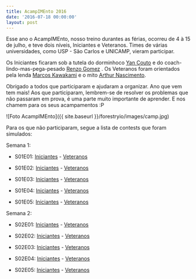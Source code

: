 ```yaml
---
title: AcampIMEnto 2016
date: '2016-07-18 00:00:00'
layout: post
---
```

Esse ano o AcampIMEnto, nosso treino durantes as férias, ocorreu de 4 à 15 de julho, e teve dois níveis, Iniciantes e Veteranos. Times de várias universidades, como USP - São Carlos e UNICAMP, vieram participar.

Os Iniciantes ficaram sob a tutela do dorminhoco [Yan Couto](http://codeforces.com/profile/ItsYanBitches) e do coach-lindo-mas-pega-pesado [Renzo Gomez](http://codeforces.com/profile/renzo1805) . Os Veteranos foram orientados pela lenda [Marcos Kawakami](http://codeforces.com/profile/marcoskwkm) e o mito [Arthur Nascimento](http://codeforces.com/profile/arthur.nascimento).

Obrigado a todos que participaram e ajudaram a organizar. Ano que vem tem mais!
Aos que participaram, lembrem-se de resolver os problemas que não passaram em prova, é uma parte muito importante de aprender. E nos chamem para os seus acampamentos :P

![Foto AcampIMEnto]({{ site.baseurl }}/forestryio/images/camp.jpg)

Para os que não participaram, segue a lista de contests que foram simulados:

Semana 1:

* S01E01: [Iniciantes](https://www.codepit.io/#/contest/577454c2de9463a4096156ec/view) - [Veteranos](https://www.codepit.io/#/contest/577a5c08de9463a409615955/view)

* S01E02: [Iniciantes](https://www.codepit.io/#/contest/577aff2baca9278a096e98d8/view) - [Veteranos](https://www.codepit.io/#/contest/577add29aca9278a096e98cb/view)

*  S01E03: [Iniciantes](https://www.codepit.io/#/contest/577c3274de9463a409615c66/view) - [Veteranos](http://codeforces.com/gym/100523)

*  S01E04: [Iniciantes](http://codeforces.com/gym/100989) - [Veteranos](https://www.codepit.io/#/contest/577dc672de9463a409615d00/view)

*  S01E05: [Iniciantes](https://www.codepit.io/#/contest/577f3391e544d21b00a3111c/view) - [Veteranos](http://codeforces.com/gym/100492)

Semana 2:

*  S02E01: [Iniciantes](https://www.codepit.io/#/contest/5782e1cd824306170007f5b1/view) - [Veteranos](https://www.codepit.io/#/contest/5783b697dfee8a1800fb3f6b/view)

*  S02E02: [Iniciantes](https://www.codepit.io/#/contest/578469f7167b861700f98202/view) - [Veteranos](http://codeforces.com/group/OizhfQGlzS/contest/207901)

*  S02E03: [Iniciantes](https://www.codepit.io/#/contest/57852a85dfee8a1800fb3fba/view) - [Veteranos](http://codeforces.com/group/OizhfQGlzS/contest/207912)

*  S02E04: [Iniciantes](https://www.codepit.io/#/contest/5786743ee8ad441700f7e2d6/view) - [Veteranos](http://codeforces.com/group/OizhfQGlzS/contest/207914)

*  S02E05: [Iniciantes](https://www.codepit.io/#/contest/5787e119a3eb7e1700d878ba/view) - [Veteranos](http://codeforces.com/group/kZPk3ZTzR5/contest/101041)